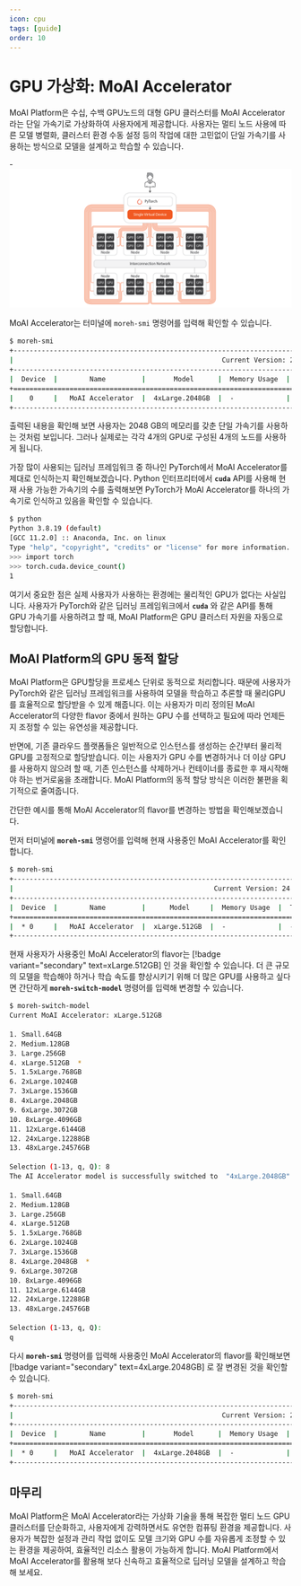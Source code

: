 ```yaml
---
icon: cpu
tags: [guide]
order: 10
---
```


# GPU 가상화: MoAI Accelerator

MoAI Platform은 수십, 수백 GPU노드의 대형 GPU 클러스터를 MoAI Accelerator라는 단일 가속기로 가상화하여 사용자에게 제공합니다. 사용자는 멀티 노드 사용에 따른 모델 병렬화, 클러스터 환경 수동 설정 등의 작업에 대한 고민없이 단일 가속기를 사용하는 방식으로 모델을 설계하고 학습할 수 있습니다.

-![](/overview/img_ov/v_3.png)


MoAI Accelerator는 터미널에 `moreh-smi` 명령어를 입력해 확인할 수 있습니다.

```bash
$ moreh-smi
+-----------------------------------------------------------------------------------------------------+
|                                                    Current Version: 24.5.0  Latest Version: 24.5.0  |
+-----------------------------------------------------------------------------------------------------+
|  Device  |        Name         |       Model      |  Memory Usage  |  Total Memory  |  Utilization  |
+=====================================================================================================+
|    0     |   MoAI Accelerator  |  4xLarge.2048GB  |  -             |  -             |  -            |
+-----------------------------------------------------------------------------------------------------
```

출력된 내용을 확인해 보면 사용자는 2048 GB의 메모리를 갖춘 단일 가속기를 사용하는 것처럼 보입니다. 그러나 실제로는 각각 4개의 GPU로 구성된 4개의 노드를 사용하게 됩니다. 

가장 많이 사용되는 딥러닝 프레임워크 중 하나인 PyTorch에서 MoAI Accelerator를 제대로 인식하는지 확인해보겠습니다. Python 인터프리터에서 **`cuda`** API를 사용해 현재 사용 가능한 가속기의 수를 출력해보면 PyTorch가 MoAI Accelerator를 하나의 가속기로 인식하고 있음을 확인할 수 있습니다.

```bash
$ python
Python 3.8.19 (default) 
[GCC 11.2.0] :: Anaconda, Inc. on linux
Type "help", "copyright", "credits" or "license" for more information.
>>> import torch
>>> torch.cuda.device_count()
1
```

여기서 중요한 점은 실제 사용자가 사용하는 환경에는 물리적인 GPU가 없다는 사실입니다. 사용자가 PyTorch와 같은 딥러닝 프레임워크에서 **`cuda`** 와 같은 API를 통해 GPU 가속기를 사용하려고 할 때, MoAI Platform은 GPU 클러스터 자원을 자동으로 할당합니다.

## MoAI Platform의 GPU 동적 할당

MoAI Platform은 GPU할당을 프로세스 단위로 동적으로 처리합니다. 때문에 사용자가 PyTorch와 같은 딥러닝 프레임워크를 사용하여 모델을 학습하고 추론할 때 물리GPU를 효율적으로 할당받을 수 있게 해줍니다. 이는 사용자가 미리 정의된 MoAI Accelerator의 다양한 flavor 중에서 원하는 GPU 수를 선택하고 필요에 따라 언제든지 조정할 수 있는 유연성을 제공합니다. 

반면에, 기존 클라우드 플랫폼들은 일반적으로 인스턴스를 생성하는 순간부터 물리적 GPU를 고정적으로 할당받습니다. 이는 사용자가 GPU 수를 변경하거나 더 이상 GPU를 사용하지 않으려 할 때, 기존 인스턴스를 삭제하거나 컨테이너를 종료한 후 재시작해야 하는 번거로움을 초래합니다. MoAI Platform의 동적 할당 방식은 이러한 불편을 획기적으로 줄여줍니다.

간단한 예시를 통해 MoAI Accelerator의 flavor를 변경하는 방법을 확인해보겠습니다.

먼저 터미널에 **`moreh-smi`** 명령어를 입력해 현재 사용중인 MoAI Accelerator를 확인합니다.

```bash
$ moreh-smi
+---------------------------------------------------------------------------------------------------+
|                                                  Current Version: 24.5.0  Latest Version: 24.5.0  |
+---------------------------------------------------------------------------------------------------+
|  Device  |        Name         |      Model     |  Memory Usage  |  Total Memory  |  Utilization  |
+===================================================================================================+
|  * 0     |   MoAI Accelerator  |  xLarge.512GB  |  -             |  -             |  -            |
+---------------------------------------------------------------------------------------------------+
```


현재 사용자가 사용중인 MoAI Accelerator의 flavor는 [!badge variant="secondary" text=xLarge.512GB] 인 것을 확인할 수 있습니다. 더 큰 규모의 모델을 학습해야 하거나 학습 속도를 향상시키기 위해 더 많은 GPU를 사용하고 싶다면 간단하게  **`moreh-switch-model`** 명령어를 입력해 변경할 수 있습니다.

```bash
$ moreh-switch-model
Current MoAI Accelerator: xLarge.512GB

1. Small.64GB
2. Medium.128GB
3. Large.256GB
4. xLarge.512GB  *
5. 1.5xLarge.768GB
6. 2xLarge.1024GB
7. 3xLarge.1536GB
8. 4xLarge.2048GB
9. 6xLarge.3072GB
10. 8xLarge.4096GB
11. 12xLarge.6144GB
12. 24xLarge.12288GB
13. 48xLarge.24576GB

Selection (1-13, q, Q): 8
The AI Accelerator model is successfully switched to  "4xLarge.2048GB".

1. Small.64GB
2. Medium.128GB
3. Large.256GB
4. xLarge.512GB
5. 1.5xLarge.768GB
6. 2xLarge.1024GB
7. 3xLarge.1536GB
8. 4xLarge.2048GB  *
9. 6xLarge.3072GB
10. 8xLarge.4096GB
11. 12xLarge.6144GB
12. 24xLarge.12288GB
13. 48xLarge.24576GB

Selection (1-13, q, Q):
q
```

다시 **`moreh-smi`** 명령어를 입력해 사용중인 MoAI Accelerator의 flavor를 확인해보면 [!badge variant="secondary" text=4xLarge.2048GB] 로 잘 변경된 것을 확인할 수 있습니다.

```bash
$ moreh-smi
+-----------------------------------------------------------------------------------------------------+
|                                                    Current Version: 24.5.0  Latest Version: 24.5.0  |
+-----------------------------------------------------------------------------------------------------+
|  Device  |        Name         |       Model      |  Memory Usage  |  Total Memory  |  Utilization  |
+=====================================================================================================+
|  * 0     |   MoAI Accelerator  |  4xLarge.2048GB  |  -             |  -             |  -            |
+-----------------------------------------------------------------------------------------------------+
```

## 마무리

MoAI Platform은 MoAI Accelerator라는 가상화 기술을 통해 복잡한 멀티 노드 GPU 클러스터를 단순화하고, 사용자에게 강력하면서도 유연한 컴퓨팅 환경을 제공합니다. 사용자가 복잡한 설정과 관리 작업 없이도 모델 크기와 GPU 수를 자유롭게 조정할 수 있는 환경을 제공하여, 효율적인 리소스 활용이 가능하게 합니다. MoAI Platform에서 MoAI Accelerator를 활용해 보다 신속하고 효율적으로 딥러닝 모델을 설계하고 학습해 보세요.